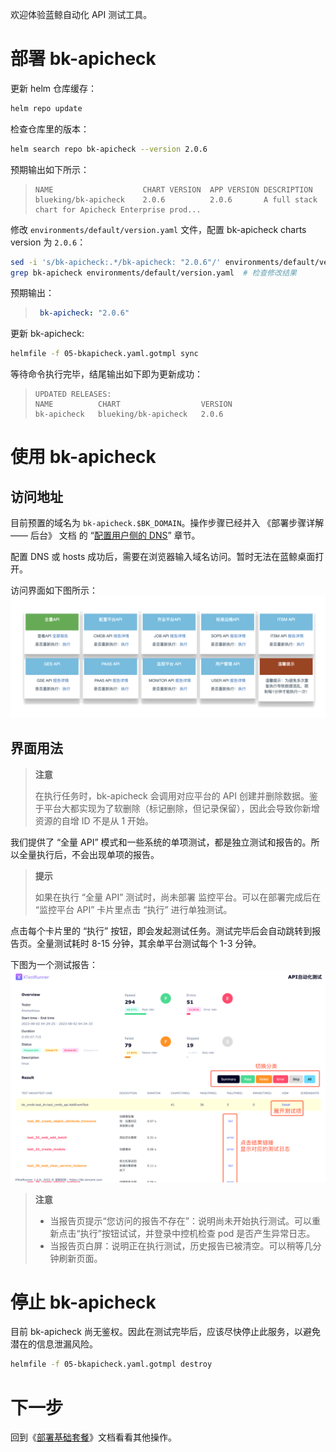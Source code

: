 欢迎体验蓝鲸自动化 API 测试工具。

# 部署 bk-apicheck

更新 helm 仓库缓存：
``` bash
helm repo update
```
检查仓库里的版本：
``` bash
helm search repo bk-apicheck --version 2.0.6
```
预期输出如下所示：
>``` plain
>NAME                    CHART VERSION  APP VERSION DESCRIPTION
>blueking/bk-apicheck    2.0.6          2.0.6       A full stack chart for Apicheck Enterprise prod...
>```

修改 `environments/default/version.yaml` 文件，配置 bk-apicheck charts version 为 `2.0.6`：
``` bash
sed -i 's/bk-apicheck:.*/bk-apicheck: "2.0.6"/' environments/default/version.yaml
grep bk-apicheck environments/default/version.yaml  # 检查修改结果
```
预期输出：
>``` yaml
>  bk-apicheck: "2.0.6"
>```

更新 bk-apicheck:
``` bash
helmfile -f 05-bkapicheck.yaml.gotmpl sync
```

等待命令执行完毕，结尾输出如下即为更新成功：
>``` plain
>UPDATED RELEASES:
>NAME          CHART                  VERSION
>bk-apicheck   blueking/bk-apicheck   2.0.6
>```

# 使用 bk-apicheck
## 访问地址
目前预置的域名为 `bk-apicheck.$BK_DOMAIN`。操作步骤已经并入 《部署步骤详解 —— 后台》 文档 的 “[配置用户侧的 DNS](manual-install-bkce.md#hosts-in-user-pc)” 章节。

配置 DNS 或 hosts 成功后，需要在浏览器输入域名访问。暂时无法在蓝鲸桌面打开。

访问界面如下图所示：
![apicheck-landing-page.png](assets/apicheck-landing-page.png)

## 界面用法
>**注意**
>
>在执行任务时，bk-apicheck 会调用对应平台的 API 创建并删除数据。鉴于平台大都实现为了软删除（标记删除，但记录保留），因此会导致你新增资源的自增 ID 不是从 1 开始。

我们提供了 “全量 API” 模式和一些系统的单项测试，都是独立测试和报告的。所以全量执行后，不会出现单项的报告。

>**提示**
>
>如果在执行 “全量 API” 测试时，尚未部署 监控平台。可以在部署完成后在 “监控平台 API” 卡片里点击 “执行” 进行单独测试。

点击每个卡片里的 “执行” 按钮，即会发起测试任务。测试完毕后会自动跳转到报告页。全量测试耗时 8-15 分钟，其余单平台测试每个 1-3 分钟。

下图为一个测试报告：
![apicheck-report-induction.png](assets/apicheck-report-induction.png)

>**注意**
>
>* 当报告页提示“您访问的报告不存在”：说明尚未开始执行测试。可以重新点击“执行”按钮试试，并登录中控机检查 pod 是否产生异常日志。
>* 当报告页白屏：说明正在执行测试，历史报告已被清空。可以稍等几分钟刷新页面。


# 停止 bk-apicheck
目前 bk-apicheck 尚无鉴权。因此在测试完毕后，应该尽快停止此服务，以避免潜在的信息泄漏风险。

``` bash
helmfile -f 05-bkapicheck.yaml.gotmpl destroy
```

# 下一步
回到《[部署基础套餐](install-bkce.md#next)》文档看看其他操作。
